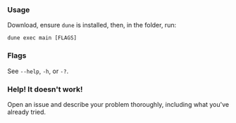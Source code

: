 ### Usage
Download, ensure `dune` is installed, then, in the folder, run:
```
dune exec main [FLAGS]
```

### Flags
See `--help`, `-h`, or `-?`.

### Help! It doesn't work!
Open an issue and describe your problem thoroughly, including what you've already tried.
